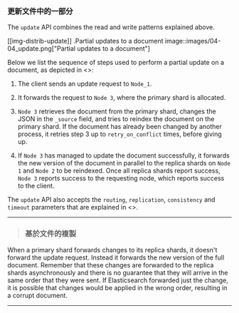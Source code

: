 ### 更新文件中的一部分

The `update` API  combines the read and write patterns explained above.

[[img-distrib-update]]
.Partial updates to a document
image::images/04-04_update.png["Partial updates to a document"]

Below we list the sequence of steps used to perform a partial update on  a
document, as depicted in <<img-distrib-update>>:

1. The client sends an update request to `Node_1`.

2. It forwards the request to `Node 3`, where the primary shard is allocated.

3. `Node 3` retrieves the document from the primary shard, changes the JSON
   in the `_source` field, and tries to reindex the document on the primary
   shard. If the document has already been changed by another process, it
   retries step 3 up to `retry_on_conflict` times, before giving up.

4. If `Node 3` has managed to update the document successfully, it forwards
   the new version of the document in parallel to the replica shards on  `Node
   1` and `Node 2` to be reindexed. Once all replica shards report success,
   `Node 3` reports success to the requesting node,  which reports success to
   the client.

The `update` API also accepts the `routing`, `replication`, `consistency` and
`timeout` parameters that are explained in <<distrib-write>>.


****
> ### 基於文件的複製


When a primary shard forwards changes to its replica shards, it doesn't
forward the update request. Instead it forwards the new version of the full
document. Remember that these changes are forwarded to the replica shards
asynchronously and there is no guarantee that they will arrive in the same
order that they were sent. If Elasticsearch forwarded just the change, it is
possible that changes would be applied in the wrong order, resulting in a
corrupt document.

****
